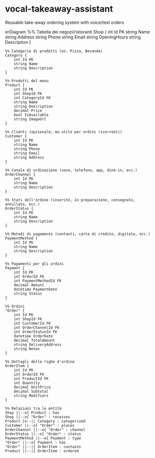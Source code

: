 # vocal-takeaway-assistant
Reusable take-away ordering system with voice/text orders

erDiagram
    %% Tabella dei negozi/ristoranti
    Shop {
        int Id PK
        string Name
        string Address
        string Phone
        string Email
        string OpeningHours
        string Description
    }

    %% Categorie di prodotti (es. Pizza, Bevanda)
    Category {
        int Id PK
        string Name
        string Description
    }

    %% Prodotti del menu
    Product {
        int Id PK
        int ShopId FK
        int CategoryId FK
        string Name
        string Description
        decimal Price
        bool IsAvailable
        string ImageUrl
    }

    %% Clienti (opzionale, ma utile per ordini ricorrenti)
    Customer {
        int Id PK
        string Name
        string Phone
        string Email
        string Address
    }

    %% Canale di ordinazione (voce, telefono, app, dine‑in, ecc.)
    OrderChannel {
        int Id PK
        string Name
        string Description
    }

    %% Stati dell'ordine (inserito, in preparazione, consegnato, annullato, ecc.)
    OrderStatus {
        int Id PK
        string Name
        string Description
    }

    %% Metodi di pagamento (contanti, carta di credito, digitale, ecc.)
    PaymentMethod {
        int Id PK
        string Name
        string Description
    }

    %% Pagamenti per gli ordini
    Payment {
        int Id PK
        int OrderId FK
        int PaymentMethodId FK
        decimal Amount
        datetime PaymentDate
        string Status
    }

    %% Ordini
    "Order" {
        int Id PK
        int ShopId FK
        int CustomerId FK
        int OrderChannelId FK
        int OrderStatusId FK
        datetime OrderDate
        decimal TotalAmount
        string DeliveryAddress
        string Notes
    }

    %% Dettagli delle righe d'ordine
    OrderItem {
        int Id PK
        int OrderId FK
        int ProductId FK
        int Quantity
        decimal UnitPrice
        decimal Subtotal
        string Modifiers
    }

    %% Relazioni tra le entità
    Shop ||--o{ Product : has
    Shop ||--o{ "Order" : receives
    Product }o--|| Category : categorized
    Customer ||--o{ "Order" : places
    OrderChannel ||--o{ "Order" : channel
    OrderStatus ||--o{ "Order" : status
    PaymentMethod ||--o{ Payment : type
    "Order" ||--o{ Payment : has
    "Order" ||--|{ OrderItem : contains
    Product ||--|{ OrderItem : ordered
